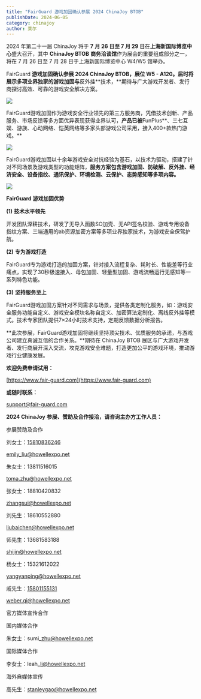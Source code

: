 ```yaml
---
title: "FairGuard 游戏加固确认参展 2024 ChinaJoy BTOB"
publishDate: 2024-06-05
category: chinajoy
author: 莱尔
---
```


2024 年第二十一届 ChinaJoy 将于 **7** **月 26 日至 7 月 29 日**在**上海新国际博览中心**盛大召开，其中 **ChinaJoy BTOB** **商务洽谈馆**作为展会的重要组成部分之一，将在 7 月 26 日至 7 月 28 日于上海新国际博览中心 W4/W5 馆举办。

FairGuard **游戏加固确认参展 2024 ChinaJoy BTOB，展位 W5 - A120。**届时将展示**多项业界独家的游戏加固与**反外挂**技术，**期待与广大游戏开发者、发行商探讨高效、可靠的游戏安全解决方案。

![](https://ec-net-1251389766.cos.ap-shanghai.myqcloud.com/wp-content/uploads/2024/06/20240605231117671.png)

FairGuard游戏加固作为游戏安全行业领先的第三方服务商，凭借技术创新、产品服务、市场反馈等多方面优异表现获得业界认可，**产品已被**FunPlus**、三七互娱、游族、心动网络、恺英网络等多家头部游戏公司采用，接入400+款热门游戏。**

![](https://ec-net-1251389766.cos.ap-shanghai.myqcloud.com/wp-content/uploads/2024/06/20240605231129106-1024x576.png)

FairGuard游戏加固以十余年游戏安全对抗经验为基石，以技术为驱动，搭建了针对不同场景及游戏类型的功能矩阵，**服务方案包含游戏加固、防破解、反外挂、经济安全、**设备指纹**、通讯保护、环境检测、云保护、态势感知等多项内容。**

![](https://ec-net-1251389766.cos.ap-shanghai.myqcloud.com/wp-content/uploads/2024/06/20240605231133363-1024x818.png)

**FairGuard** **游戏加固优势**

**(1)** **技术水平领先**

开发团队深耕技术，研发了无导入函数SO加壳、无API签名校验、游戏专用设备指纹方案、三端通用的ab资源加密方案等多项业界独家技术，为游戏安全保驾护航。

**(2)** **专为游戏打造**

FairGuard专为游戏打造的加固方案，针对接入流程复杂、耗时长、性能差等行业痛点，实现了30秒极速接入、母包加固、轻量型加固、游戏流畅运行无感知等一系列特色功能。

**(3)** **坚持服务至上**

FairGuard游戏加固方案针对不同需求与场景，提供各类定制化服务，如：游戏安全服务功能自定义、游戏安全模块名称自定义、加密算法定制化、离线反外挂等模式。技术专家团队提供7×24小时技术支持，定期反馈数据分析报告。

**此次参展，FairGuard游戏加固将继续坚持顶尖技术、优质服务的承诺，与游戏公司建立真诚互信的合作关系。**期待在 ChinaJoy BTOB 展区与广大游戏开发者、发行商展开深入交流，攻克游戏安全难题，打造更加公平的游戏环境，推动游戏行业健康发展。

**欢迎免费申请试用：**

[https://www.fair-guard.com](https://www.fair-guard.com)

**或随时联系：**

[support@fair-guard.com](mailto:support@fair-guard.com)

**2024 ChinaJoy** **参展、赞助及合作接洽，请咨询主办方工作人员：**

  
参展赞助及合作

刘女士：[15810836246](mailto:15810836246emily_liu@howellexpo.net)

[emily\_liu@howellexpo.net](mailto:15810836246emily_liu@howellexpo.net)

  
朱女士：13811516015

toma.zhu@howellexpo.net

张女士：18810420832

zhangsui@howellexpo.net

刘先生：18610552880

liubaichen@howellexpo.net

师先生：13681583188

shijin@howellexpo.net

杨女士：15321612022

yangyanping@howellexpo.net

戚先生：[15801155131](mailto:15801155131weber.qi@howellexpo.net)

[weber.qi@howellexpo.net](mailto:15801155131weber.qi@howellexpo.net)

  
官方媒体宣传合作

国内媒体合作

朱女士：sumi\_zhu@howellexpo.net

国际媒体合作

李女士：leah\_li@howellexpo.net

海外自媒体宣传

高先生：stanleygao@howellexpo.net
